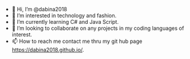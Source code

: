 - 👋 Hi, I’m @dabina2018
- 👀 I’m interested in technology and fashion.
- 🌱 I’m currently learning C# and Java Script.
- 💞️ I’m looking to collaborate on any projects in my coding languages of interest.
- 📫 How to reach me contact me thru my git hub page https://dabina2018.github.io/.

<!---
dabina2018/dabina2018 is a ✨ special ✨ repository because its `README.md` (this file) appears on your GitHub profile.
You can click the Preview link to take a look at your changes.
--->
